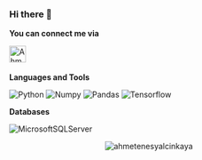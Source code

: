 ### Hi there 👋

**You can connect me via**

<a href="www.linkedin.com/in/ahmetenesyalcinkaya">
  <img align="left" alt="Ahmet's LinkedIn" width="30px" src="https://raw.githubusercontent.com/peterthehan/peterthehan/master/assets/linkedin.svg" />
</a>
<br />
<br />

**Languages and Tools**

![Python](https://img.shields.io/badge/python-3670A0?style=for-the-badge&logo=python&logoColor=ffdd54)
![Numpy](https://img.shields.io/badge/numpy-F54A2A?style=for-the-badge&logo=numpy&logoColor=green)
![Pandas](https://img.shields.io/badge/pandas-5C2D91?style=for-the-badge&logo=pandas&logoColor=green)
![Tensorflow](https://img.shields.io/badge/tensorflow-0078d7?style=for-the-badge&logo=tensorflow&logoColor=green)

**Databases**

![MicrosoftSQLServer](https://img.shields.io/badge/Microsoft%20SQL%20Sever-CC2927?style=for-the-badge&logo=microsoft%20sql%20server&logoColor=white)

<p align="center"> <img src="https://github-readme-stats.vercel.app/api?username=ahmetenesyalcinkaya&show_icons=true&" alt="ahmetenesyalcinkaya" />
